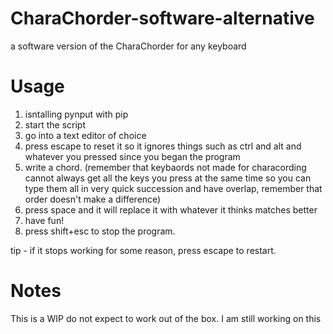 # CharaChorder-software-alternative
 a software version of the CharaChorder for any keyboard

# Usage
1. isntalling pynput with pip
2. start the script
3. go into a text editor of choice
4. press escape to reset it so it ignores things such as ctrl and alt and whatever you pressed since you began the program
4. write a chord. (remember that keybaords not made for characording cannot always get all the keys you press at the same time so you can type them all in very quick succession and have overlap, remember that order doesn't make a difference)
5. press space and it will replace it with whatever it thinks matches better
6. have fun!
7. press shift+esc to stop the program.

tip - if it stops working for some reason, press escape to restart.


# Notes
This is a WIP do not expect to work out of the box.
I am still working on this